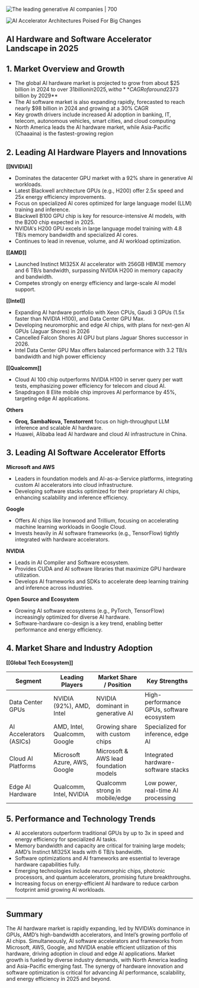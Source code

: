 ![The leading generative AI companies | 700](https://iot-analytics.com/wp-content/uploads/2023/12/Leading-generative-AI-companies-vfeatured-image.png)

![AI Accelerator Architectures Poised For Big Changes](https://i0.wp.com/semiengineering.com/wp-content/uploads/Screenshot-2023-12-03-at-12.57.39%E2%80%AFPM.png?fit=1866%2C862&ssl=1)

## AI Hardware and Software Accelerator Landscape in 2025

## 1. Market Overview and Growth

- The global AI hardware market is projected to grow from about $25 billion in 2024 to over $31 billion in 2025, with a **CAGR of around 23%**, reaching approximately **$73 billion by 2029**
- The AI software market is also expanding rapidly, forecasted to reach nearly $98 billion in 2024 and growing at a 30% CAGR
- Key growth drivers include increased AI adoption in banking, IT, telecom, autonomous vehicles, smart cities, and cloud computing
- North America leads the AI hardware market, while Asia-Pacific (Chaaaina) is the fastest-growing region
## 2. Leading AI Hardware Players and Innovations

**[[NVIDIA]]**
- Dominates the datacenter GPU market with a 92% share in generative AI workloads.
- Latest Blackwell architecture GPUs (e.g., H200) offer 2.5x speed and 25x energy efficiency improvements.
- Focus on specialized AI cores optimized for large language model (LLM) training and inference.
- Blackwell B100 GPU chip is key for resource-intensive AI models, with the B200 chip expected in 2025.
- NVIDIA's H200 GPU excels in large language model training with 4.8 TB/s memory bandwidth and specialized AI cores.
- Continues to lead in revenue, volume, and AI workload optimization.
	
**[[AMD]]**
- Launched Instinct MI325X AI accelerator with 256GB HBM3E memory and 6 TB/s bandwidth, surpassing NVIDIA H200 in memory capacity and bandwidth.
- Competes strongly on energy efficiency and large-scale AI model support.

**[[Intel]]**
- Expanding AI hardware portfolio with Xeon CPUs, Gaudi 3 GPUs (1.5x faster than NVIDIA H100), and Data Center GPU Max.
- Developing neuromorphic and edge AI chips, with plans for next-gen AI GPUs (Jaguar Shores) in 2026
- Cancelled Falcon Shores AI GPU but plans Jaguar Shores successor in 2026.
- Intel Data Center GPU Max offers balanced performance with 3.2 TB/s bandwidth and high power efficiency

**[[Qualcomm]]**
- Cloud AI 100 chip outperforms NVIDIA H100 in server query per watt tests, emphasizing power efficiency for telecom and cloud AI.
- Snapdragon 8 Elite mobile chip improves AI performance by 45%, targeting edge AI applications.

**Others**
- **Groq, SambaNova, Tenstorrent** focus on high-throughput LLM inference and scalable AI hardware.
- Huawei, Alibaba lead AI hardware and cloud AI infrastructure in China.

## 3. Leading AI Software Accelerator Efforts

**Microsoft and AWS**
- Leaders in foundation models and AI-as-a-Service platforms, integrating custom AI accelerators into cloud infrastructure. 
- Developing software stacks optimized for their proprietary AI chips, enhancing scalability and inference efficiency.

**Google**
- Offers AI chips like Ironwood and Trillium, focusing on accelerating machine learning workloads in Google Cloud.
- Invests heavily in AI software frameworks (e.g., TensorFlow) tightly integrated with hardware accelerators.

**NVIDIA**
- Leads in AI Compiler and Software ecosystem.
- Provides CUDA and AI software libraries that maximize GPU hardware utilization.    
- Develops AI frameworks and SDKs to accelerate deep learning training and inference across industries.

**Open Source and Ecosystem**
- Growing AI software ecosystems (e.g., PyTorch, TensorFlow) increasingly optimized for diverse AI hardware.
- Software-hardware co-design is a key trend, enabling better performance and energy efficiency.

## 4. Market Share and Industry Adoption
**[[Global Tech Ecosystem]]**

| Segment                 | Leading Players              | Market Share / Position                | Key Strengths                             |
| ----------------------- | ---------------------------- | -------------------------------------- | ----------------------------------------- |
| Data Center GPUs        | NVIDIA (92%), AMD, Intel     | NVIDIA dominant in generative AI       | High-performance GPUs, software ecosystem |
| AI Accelerators (ASICs) | AMD, Intel, Qualcomm, Google | Growing share with custom chips        | Specialized for inference, edge AI        |
| Cloud AI Platforms      | Microsoft Azure, AWS, Google | Microsoft & AWS lead foundation models | Integrated hardware-software stacks       |
| Edge AI Hardware        | Qualcomm, Intel, NVIDIA      | Qualcomm strong in mobile/edge         | Low power, real-time AI processing        |

## 5. Performance and Technology Trends

- AI accelerators outperform traditional GPUs by up to 3x in speed and energy efficiency for specialized AI tasks.
- Memory bandwidth and capacity are critical for training large models; AMD’s Instinct MI325X leads with 6 TB/s bandwidth.
- Software optimizations and AI frameworks are essential to leverage hardware capabilities fully.
- Emerging technologies include neuromorphic chips, photonic processors, and quantum accelerators, promising future breakthroughs.
- Increasing focus on energy-efficient AI hardware to reduce carbon footprint amid growing AI workloads.

---

## Summary

The AI hardware market is rapidly expanding, led by NVIDIA’s dominance in GPUs, AMD’s high-bandwidth accelerators, and Intel’s growing portfolio of AI chips. Simultaneously, AI software accelerators and frameworks from Microsoft, AWS, Google, and NVIDIA enable efficient utilization of this hardware, driving adoption in cloud and edge AI applications. Market growth is fueled by diverse industry demands, with North America leading and Asia-Pacific emerging fast. The synergy of hardware innovation and software optimization is critical for advancing AI performance, scalability, and energy efficiency in 2025 and beyond.
